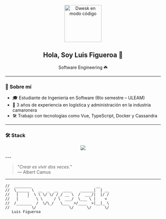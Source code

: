<p align="center">
  <img src="./dwesk.gif" width="120" alt="Dwesk en modo código">
</p>

<h2 align="center">Hola, Soy Luis Figueroa 👋</h2>
<p align="center">Software Engineering ☘️</p>

---

### 🧠 Sobre mí

- 🎓 Estudiante de Ingeniería en Software (6to semestre – ULEAM)
- 🦐 3 años de experiencia en logística y administración en la industria camaronera
- 🛠️ Trabajo con tecnologías como Vue, TypeScript, Docker y Cassandra

---

### 🛠️ Stack

<p align="center">
  <img src="https://skillicons.dev/icons?i=html,css,js,ts,vue,python,postgresql,mysql,cassandra,docker,git,figma" />
</p>
---

> "_Crear es vivir dos veces._"  
> — Albert Camus

---

```text
//  ________                             __    
//  \______ \  __  _  __  ____    ______|  | __
//   |    |  \ \ \/ \/ /_/ __ \  /  ___/|  |/ /
//   |    `   \ \     / \  ___/  \___ \ |    < 
//  /_______  /  \/\_/   \___  >/____  >|__|_ \
//          \/               \/      \/      \/
   Luis Figueroa
